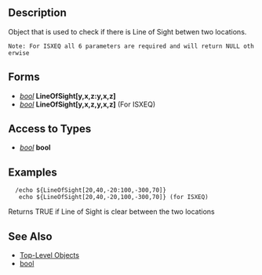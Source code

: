 ## Description

Object that is used to check if there is Line of Sight betwen two locations.

`Note: For ISXEQ all 6 parameters are required and will return NULL otherwise`

## Forms

-   *[bool](../data-types/datatype-bool.md)* **LineOfSight\[**y,x,z:y,x,z**\]**
-   *[bool](../data-types/datatype-bool.md)* **LineOfSight\[**y,x,z,y,x,z**\]** (For ISXEQ)

## Access to Types

-   *[bool](../data-types/datatype-bool.md)* **bool**

## Examples

`  /echo ${LineOfSight[20,40,-20:100,-300,70]}`  
`   echo ${LineOfSight[20,40,-20,100,-300,70]} (for ISXEQ)`

Returns TRUE if Line of Sight is clear between the two locations

## See Also

-   [Top-Level Objects](top-level-objects.md)
-   [bool](../data-types/datatype-bool.md)


